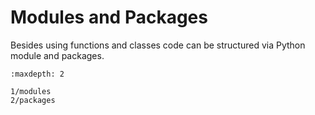 # Modules and Packages

Besides using functions and classes code can be structured via Python module
and packages.

```{toctree}
:maxdepth: 2

1/modules
2/packages
```
